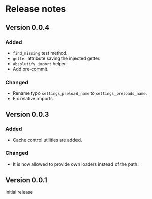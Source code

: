 # Release notes

## Version 0.0.4

### Added

- `find_missing` test method.
- `getter` attribute saving the injected getter.
- `absolutify_import` helper.
- Add pre-commit.

### Changed

- Rename typo `settings_preload_name` to `settings_preloads_name`.
- Fix relative imports.

## Version 0.0.3

### Added

- Cache control utilities are added.

### Changed

- It is now allowed to provide own loaders instead of the path.

## Version 0.0.1

Initial release
